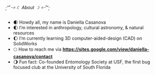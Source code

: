 ‧͙⁺˚*･༓ ☾ About ☽ ༓･*˚⁺‧͙
- 🌒 Howdy all, my name is Daniella Casanova
- 🌓 I’m interested in anthropology, cultural astronomy, & natural resources 
- 🌔 I’m currently learning 3D computer-aided-design (CAD) on SolidWorks
- 🌕 How to reach me via **https://sites.google.com/view/daniella-casanova/contact** 
- 🌖 Fun fact: Co-founded Entomology Society at USF, the first bug focused club at the University of South Florida


<!---
daniellacasanova/daniellacasanova is a ✨ special ✨ repository because its `README.md` (this file) appears on your GitHub profile.
You can click the Preview link to take a look at your changes.
--->
